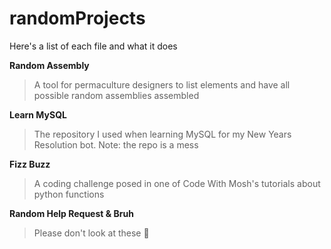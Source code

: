 # randomProjects
Here's a list of each file and what it does  

**Random Assembly**
> A tool for permaculture designers to list elements and have all possible random assemblies assembled

**Learn MySQL**
> The repository I used when learning MySQL for my New Years Resolution bot.
Note: the repo is a mess

**Fizz Buzz**
> A coding challenge posed in one of Code With Mosh's tutorials about python functions

**Random Help Request & Bruh**
> Please don't look at these 😬
